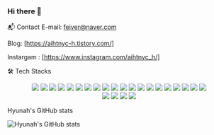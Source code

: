 ### Hi there 👋

<!--
**aihtnyc-h/aihtnyc-h** is a ✨ _special_ ✨ repository because its `README.md` (this file) appears on your GitHub profile.

Here are some ideas to get you started:

- 🔭 I’m currently working on ...
- 🌱 I’m currently learning ...
- 👯 I’m looking to collaborate on ...
- 🤔 I’m looking for help with ...
- 💬 Ask me about ...
- 📫 How to reach me: ...
- 😄 Pronouns: ...
- ⚡ Fun fact: ...
-->
📬 Contact
E-mail: feiver@naver.com

Blog: [https://aihtnyc-h.tistory.com/]

Instargam : [https://www.instagram.com/aihtnyc_h/]

🛠 Tech Stacks
	<div align="center">
	<img src="https://img.shields.io/badge/Java-007396?style=flat&logo=Java&logoColor=white" />
	<img src="https://img.shields.io/badge/Spring-6DB33F?style=flat&logo=Java&logoColor=white" />
	<img src="https://img.shields.io/badge/springboot-6DB33F?style=flat&logo=Java&logoColor=white" />
	<img src="https://img.shields.io/badge/springsecurity-6DB33F?style=flat&logo=Java&logoColor=white" />
	<img src="https://img.shields.io/badge/Spring Data-6DB33F?style=flat&logo=Java&logoColor=white" />
	<img src="https://img.shields.io/badge/Spring Framework-6DB33F?style=flat&logo=Java&logoColor=white" />
	<img src="https://img.shields.io/badge/Querydsl-3498DB?style=flat&logo=Java&logoColor=white" />
	<img src="https://img.shields.io/badge/Mapstruct-E85C33?style=flat&logo=Java&logoColor=white" />
	<img src="https://img.shields.io/badge/Nginx-6DB33F?style=flat&logo=Java&logoColor=white" />
	<img src="https://img.shields.io/badge/Amazon CodeDeploy-527FFF?style=flat&logo=Java&logoColor=white" />
	<img src="https://img.shields.io/badge/Redis-6DB33F?style=flat&logo=Java&logoColor=white" />
	<img src="https://img.shields.io/badge/Amazon EC2-FF9900?style=flat&logo=Java&logoColor=white" />
	<img src="https://img.shields.io/badge/amazon RDS-527FFF?style=flat&logo=Java&logoColor=white" />
	<img src="https://img.shields.io/badge/amazon S3-569A31?style=flat&logo=Java&logoColor=white" />
	<img src="https://img.shields.io/badge/json-000000?style=flat&logo=Java&logoColor=white" />
	<img src="https://img.shields.io/badge/jwt-6DB33F?style=flat&logo=Java&logoColor=white" />
	<img src="https://img.shields.io/badge/jpa-6DB33F?style=flat&logo=Java&logoColor=white" />
	<img src="https://img.shields.io/badge/amazonrds-527FFF?style=flat&logo=Java&logoColor=white" />
	<img src="https://img.shields.io/badge/intellijidea-000000?style=flat&logo=Java&logoColor=white" />
	<img src="https://img.shields.io/badge/eclipseide-2C2255?style=flat&logo=Java&logoColor=white" />	
	<img src="https://img.shields.io/badge/HTML5-E34F26?style=flat&logo=HTML5&logoColor=white" />
	<img src="https://img.shields.io/badge/CSS3-1572B6?style=flat&logo=CSS3&logoColor=white" />
	<img src="https://img.shields.io/badge/json-000000?style=flat&logo=Java&logoColor=white" />
	<img src="https://img.shields.io/badge/adobeillustrator-FF9A00?style=flat&logo=Java&logoColor=white" />

</div>
     

Hyunah's GitHub stats

![Hyunah's GitHub stats](https://github-readme-stats.vercel.app/api?username=aihtnyc-h&show_icons=true&theme=radical)
